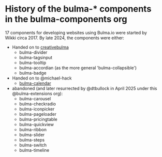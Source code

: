 # History of the bulma-* components in the bulma-components org

17 components for developing websites using Bulma.io were started by Wikki circa 2017.  By late 2024, the components were either:

* Handed on to [creativebulma](https://github.com/creativebulma)
  * bulma-divider
  * bulma-tagsinput
  * bulma-tooltip
  * bulma-accordian (as the more general 'bulma-collapsible')
  * bulma-badge
* Handed on to @michael-hack
  * [bulma-calendar](https://github.com/michael-hack/bulma-calendar)
* abandoned (and later resurrected by @dtbullock in April 2025 under this @bulma-extensions org):
  * bulma-carousel
  * bulma-checkradio
  * bulma-iconpicker
  * bulma-pageloader
  * bulma-pricingtable
  * bulma-quickview
  * bulma-ribbon
  * bulma-slider
  * bulma-steps
  * bulma-switch
  * bulma-timeline
